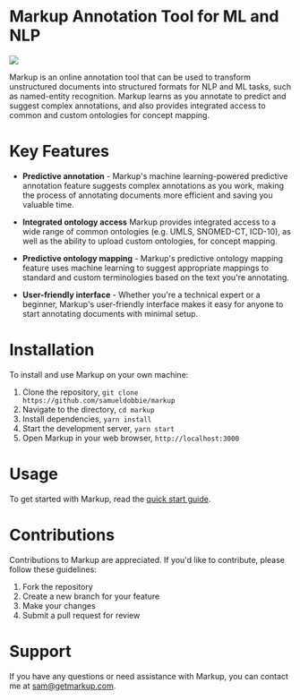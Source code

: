 # Markup Annotation Tool for ML and NLP

![](https://markup-storage.s3.eu-west-2.amazonaws.com/annotate.png)

Markup is an online annotation tool that can be used to transform unstructured documents into structured formats for NLP and ML tasks, such as named-entity recognition. Markup learns as you annotate to predict and suggest complex annotations, and also provides integrated access to common and custom ontologies for concept mapping.

# Key Features

- **Predictive annotation** - Markup's machine learning-powered predictive annotation feature suggests complex annotations as you work, making the process of annotating documents more efficient and saving you valuable time.

- **Integrated ontology access** Markup provides integrated access to a wide range of common ontologies (e.g. UMLS, SNOMED-CT, ICD-10), as well as the ability to upload custom ontologies, for concept mapping.

- **Predictive ontology mapping** - Markup's predictive ontology mapping feature uses machine learning to suggest appropriate mappings to standard and custom terminologies based on the text you're annotating.

- **User-friendly interface** - Whether you're a technical expert or a beginner, Markup's user-friendly interface makes it easy for anyone to start annotating documents with minimal setup.

# Installation

To install and use Markup on your own machine:

1. Clone the repository, `git clone https://github.com/samueldobbie/markup`
1. Navigate to the directory, `cd markup`
1. Install dependencies, `yarn install`
1. Start the development server, `yarn start`
1. Open Markup in your web browser, `http://localhost:3000`

# Usage

To get started with Markup, read the [quick start guide](https://www.notion.so/getmarkup/Markup-Docs-91e9c5cfc6dc416fbcf2241d7c84e6c7).

# Contributions

Contributions to Markup are appreciated. If you'd like to contribute, please follow these guidelines:

1. Fork the repository
1. Create a new branch for your feature
1. Make your changes
1. Submit a pull request for review

# Support

If you have any questions or need assistance with Markup, you can contact me at [sam@getmarkup.com](mailto:sam@getmarkup.com).
